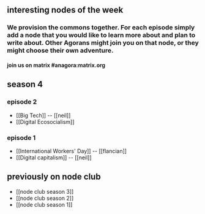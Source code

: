 ## interesting nodes of the week
### We provision the commons together.  For each episode simply add a node that you would like to learn more about and plan to write about.  Other Agorans might join you on that node, or they might choose their own adventure.  
#### join us on matrix #anagora:matrix.org

## season 4

### episode 2

- [[Big Tech]] -- [[neil]]
- [[Digital Ecosocialism]]

### episode 1

- [[International Workers' Day]] -- [[flancian]]
- [[Digital capitalism]] -- [[neil]]

## previously on node club

- [[node club season 3]]
- [[node club season 2]]
- [[node club season 1]]
